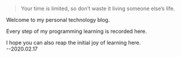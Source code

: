 > Your time is limited, so don’t waste it living someone else’s life. 

Welcome to my personal technology blog.

Every step of my programming learning is recorded here.

I hope you can also reap the initial joy of learning here.           
                                                                  --2020.02.17

